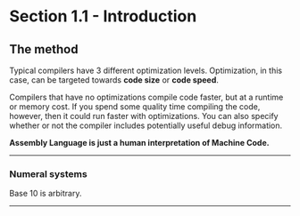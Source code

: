 # Section 1.1 - Introduction
## The method

Typical compilers have 3 different optimization levels. Optimization, in
this case, can be targeted towards **code size** or **code speed**.

Compilers that have no optimizations compile code faster, but at a runtime
or memory cost. If you spend some quality time compiling the code, however,
then it could run faster with optimizations. You can also specify
whether or not the compiler includes potentially useful debug information.

**Assembly Language is just a human interpretation of Machine Code.**

-----
<h3>Numeral systems</h3>

Base 10 is arbitrary.

----
